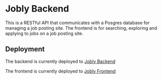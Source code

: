 # Jobly Backend

This is a RESTful API that communicates with a Posgres database for managing a job posting site. The frontend is for searching, exploring and applying to jobs on a job posting site.

## Deployment

The backend is currently deployed to [Jobly Backend](https://kep-jobly-backend.herokuapp.com/)

The frontend is currently deployed to [Jobly Frontend](https://hot-soap.surge.sh/)

